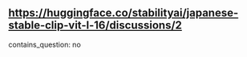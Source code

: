 ## https://huggingface.co/stabilityai/japanese-stable-clip-vit-l-16/discussions/2

contains_question: no